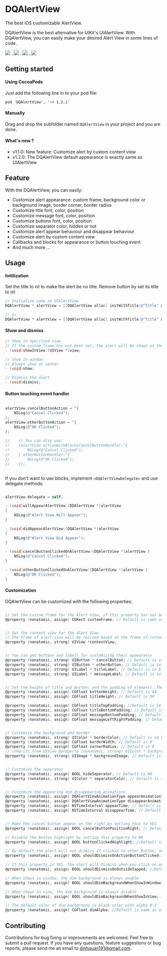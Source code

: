 DQAlertView
===========

The best iOS customizable AlertView.

DQAlertView is the best alternative for UIKit's UIAlertView.
With DQAlertView, you can easily make your desired Alert View in some lines of code.

![](https://dl.dropboxusercontent.com/u/61390634/DQAlertViewPhoto/sm1.png)      ..![](https://dl.dropboxusercontent.com/u/61390634/DQAlertViewPhoto/sm2.png)
..![](https://dl.dropboxusercontent.com/u/61390634/DQAlertViewPhoto/sm3.png)
..![](https://dl.dropboxusercontent.com/u/61390634/DQAlertViewPhoto/sm4.png)

## Getting started

#### Using CocoaPods
Just add the following line in to your pod file:
```
pod 'DQAlertView', '~> 1.2.1'
```
#### Manually
Drag and drop the subfolder named ```DQAlertView``` in your project and you are done.

#### What's new ?
- v1.1.0:  New feature: Customize alert by custom content view
- v1.2.0:  The DQAlertView default appearance is exactly same as UIAlertView

## Feature

With the DQAlertView, you can easily:

- Customize alert appearance: custom frame, background color or background image, border corner, border radius
- Customize title font, color, position
- Customize message font, color, position
- Customize buttons font, color, position
- Customize separator color, hidden or not
- Customize alert appear behaviour and disappear behaviour
- Customize alert by custom content view
- Callbacks and blocks for appearance or button touching event
- And much more ...

## Usage

#### Initilization

Set the title to nil to make the alert be no title.
Remove button by set its title to nil

```objective-c
// Initialize same as UIAlertView
DQAlertView * alertView = [[DQAlertView alloc] initWithTitle:@"Title" message:@"Sample Message" delegate:self cancelButtonTitle:@"Cancel" otherButtonTitles:@"OK"];

// or
DQAlertView * alertView = [[DQAlertView alloc] initWithTitle:@"Title" message:@"Sample Message" cancelButtonTitle:@"Cancel" otherButtonTitle:@"OK"];
```

#### Show and dismiss

```objective-c
// Show in specified view
// If the custom frame has not been set, the alert will be shown at the center of the view
- (void)showInView:(UIView *)view;

// Show in window
// Always show at center
- (void)show;

// Dismiss the alert
- (void)dismiss;

```

#### Button touching event handler

```objective-c

alertView.cancelButtonAction = ^{
    NSLog(@"Cancel Clicked");
};
alertView.otherButtonAction = ^{
    NSLog(@"OK Clicked");
};
    
//    // You can also use:
//    [alertView actionWithBlocksCancelButtonHandler:^{
//        NSLog(@"Cancel Clicked");
//    } otherButtonHandler:^{
//        NSLog(@"OK Clicked");
//    }];
    
```

If you don't want to use blocks, implement ```<DQAlertViewDelegate>``` and use delegate methods:

```objective-c

alertView.delegate = self;

- (void)willAppearAlertView:(DQAlertView *)alertView
{
    NSLog(@"Alert View Will Appear");
}

- (void)didAppearAlertView:(DQAlertView *)alertView
{
    NSLog(@"Alert View Did Appear");
}

- (void)cancelButtonClickedOnAlertView:(DQAlertView *)alertView {
    NSLog(@"Cancel Clicked");
}

- (void)otherButtonClickedOnAlertView:(DQAlertView *)alertView {
    NSLog(@"OK Clicked");
}

```
#### Customization

DQAlertView can be customized with the following properties:

```objective-c

// Set the custom frame for the Alert View, if this property has not been set the Alert will be shown at center of the view. Don't use the default method [UIView setFrame:]
@property (nonatomic, assign) CGRect customFrame; // Default is same as UIAlertView


// Set the content view for the Alert View
// The frame of alert view will be resized based on the frame of content view, so you don't have to set the custom frame. If you want the alert view not shown at center, just set the center of the Alert View
@property (nonatomic, strong) UIView *contentView;


// You can get buttons and labels for customizing their appearance
@property (nonatomic, strong) UIButton * cancelButton; // Default is in blue color and system font 16
@property (nonatomic, strong) UIButton * otherButton; // Default is in blue color and system font 16
@property (nonatomic, strong) UILabel * titleLabel; // Default is in black color and system bold font 16
@property (nonatomic, strong) UILabel * messageLabel; // Default is in gray color and system font 14


// Set the height of title and button; and the padding of elements. The message label height is calculated based on its text and font.
@property (nonatomic, assign) CGFloat buttonHeight; // Default is 44
@property (nonatomic, assign) CGFloat titleHeight; // Default is 34

@property (nonatomic, assign) CGFloat titleTopPadding; //Default is 14
@property (nonatomic, assign) CGFloat titleBottomPadding; // Default is 2
@property (nonatomic, assign) CGFloat messageBottomPadding; // Default is 20
@property (nonatomic, assign) CGFloat messageLeftRightPadding; // Default is 20


// Customize the background and border
@property (nonatomic, strong) UIColor * borderColor; // Default is no border
@property (nonatomic, assign) CGFloat borderWidth; // Default is 0
@property (nonatomic, assign) CGFloat cornerRadius; // Default is 8
// inherits from UIView @property (nonatomic, strong) UIColor * backgroundColor; // Default is same as UIAlertView
@property (nonatomic, strong) UIImage * backgroundImage; // Default is nil


// Customize the seperator
@property (nonatomic, assign) BOOL hideSeperator; // Default is NO
@property (nonatomic, strong) UIColor * separatorColor; // Default is same as UIAlertView


// Customize the appearing and disappearing animations
@property (nonatomic, assign) DQAlertViewAnimationType appearAnimationType;
@property (nonatomic, assign) DQAlertViewAnimationType disappearAnimationType;
@property (nonatomic, assign) NSTimeInterval appearTime; // Default is 0.2
@property (nonatomic, assign) NSTimeInterval disappearTime; // Default is 0.1


// Make the cancel button appear on the right by setting this to YES
@property (nonatomic, assign) BOOL cancelButtonPositionRight; // Default is NO

// Disable the button highlight by setting this property to NO
@property (nonatomic, assign) BOOL buttonClickedHighlight; //Default is YES

// By default the alert will not dismiss if clicked to other button, set this property to YES to change the behaviour
@property (nonatomic, assign) BOOL shouldDismissOnActionButtonClicked; //Default is YES

// If this property is YES, the alert will dismiss when you click on outside (only when dim background is enable)
@property (nonatomic, assign) BOOL shouldDismissOnOutsideTapped; //Default is NO

// When shown in window, the dim background is always enable
@property (nonatomic, assign) BOOL shouldDimBackgroundWhenShowInWindow; //Default is YES

// When shown in view, the dim background is always disable
@property (nonatomic, assign) BOOL shouldDimBackgroundWhenShowInView; //Default is NO

// The default color of dim background is black color with alpha 0.2
@property (nonatomic, assign) CGFloat dimAlpha; //Default is same as UIAlertView

```

## Contributing
Contributions for bug fixing or improvements are welcomed. Feel free to submit a pull request.
If you have any questions, feature suggestions or bug reports, please send me an email to dinhquan191@gmail.com.


